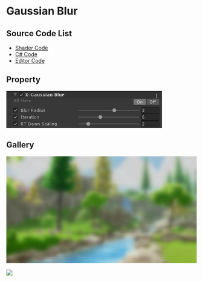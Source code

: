 
# Gaussian Blur

## Source Code List
- [Shader Code](Shader/GaussianBlur.shader)
- [C# Code](GaussianBlur.cs)
- [Editor Code](Editor/GaussianBlurEditor.cs)


## Property
![](https://raw.githubusercontent.com/QianMo/X-PostProcessing-Gallery/master/Media/Blur/GaussianBlur/GaussianBlurProperty.png)

## Gallery
![](https://raw.githubusercontent.com/QianMo/X-PostProcessing-Gallery/master/Media/Blur/GaussianBlur/GaussianBlur.png)

![](https://raw.githubusercontent.com/QianMo/X-PostProcessing-Gallery/master/Media/Blur/GaussianBlur/GaussianBlur.gif)
